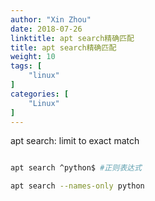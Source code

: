 ```yaml
---
author: "Xin Zhou"
date: 2018-07-26
linktitle: apt search精确匹配
title: apt search精确匹配
weight: 10
tags: [
    "linux"
]
categories: [
    "Linux"
]
---
```

apt search: limit to exact match

```bash

apt search ^python$ #正则表达式

apt search --names-only python

```
